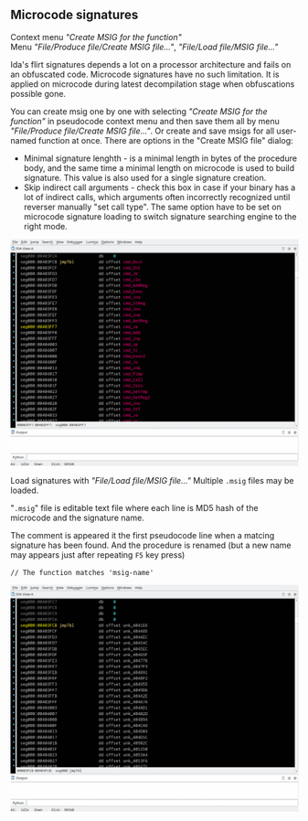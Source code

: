 ## Microcode signatures
Context menu *"Create MSIG for the function"*  
Menu *"File/Produce file/Create MSIG file..."*, *"File/Load file/MSIG file..."*

Ida's flirt signatures depends a lot on a processor architecture and fails on an obfuscated code. Microcode signatures have no such limitation.
It is applied on microcode during latest decompilation stage when obfuscations possible gone.

You can create msig one by one with selecting *"Create MSIG for the function"* in pseudocode context menu and then save them all by menu *"File/Produce file/Create MSIG file..."*. 
Or create and save msigs for all user-named function at once. 
There are options in the "Create MSIG file" dialog:
 * Minimal signature lenghth - is a minimal length in bytes of the procedure body, and the same time a minimal length on microcode is used to build signature. This value is also used for a single signature creation.
 * Skip indirect call arguments - check this box in case if your binary has a lot of indirect calls, which arguments often incorrectly recognized until reverser manually "set call type". The same option have to be set on microcode signature loading to switch signature searching engine to the right mode.

![Creating microcode signatures](msig-save.gif)

Load signatures with *"File/Load file/MSIG file..."* Multiple `.msig` files may be loaded.

"`.msig`" file is editable text file where each line is MD5 hash of the microcode and the signature name.

The comment is appeared it the first pseudocode line when a matcing signature has been found. And the procedure is renamed (but a new name may appears just after repeating `F5` key press)
```
// The function matches 'msig-name'
```

![Applying microcode signatures](msig-apply.gif)
